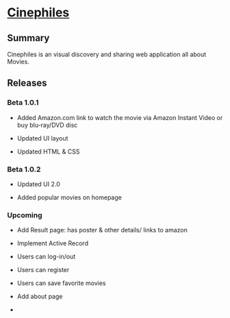 # [Cinephiles](https://cinephiles.herokuapp.com/)

## Summary

Cinephiles is an visual discovery and sharing web application all about Movies.

## Releases

### Beta 1.0.1

* Added Amazon.com link to watch the movie via Amazon Instant Video or buy blu-ray/DVD disc

* Updated UI layout

* Updated HTML & CSS

### Beta 1.0.2

* Updated UI 2.0

* Added popular movies on homepage

### Upcoming

* Add Result page: has poster & other details/ links to amazon

* Implement Active Record

* Users can log-in/out

* Users can register

* Users can save favorite movies

* Add about page

*

